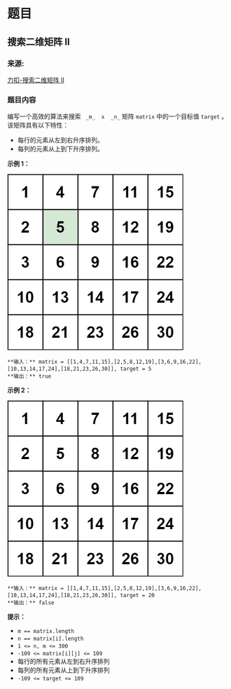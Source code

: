 # 题目

## 搜索二维矩阵 II

### 来源:

[力扣-搜索二维矩阵 II](https://leetcode-cn.com/problems/search-a-2d-matrix-ii/)

### 题目内容

编写一个高效的算法来搜索 ` _m_  x  _n_` 矩阵 `matrix` 中的一个目标值 `target` 。该矩阵具有以下特性：

  * 每行的元素从左到右升序排列。
  * 每列的元素从上到下升序排列。



**示例 1：**

![](./searchgrid2.jpg)

    
    
    **输入：** matrix = [[1,4,7,11,15],[2,5,8,12,19],[3,6,9,16,22],[10,13,14,17,24],[18,21,23,26,30]], target = 5
    **输出：** true
    

**示例 2：**

![](./searchgrid.jpg)

    
    
    **输入：** matrix = [[1,4,7,11,15],[2,5,8,12,19],[3,6,9,16,22],[10,13,14,17,24],[18,21,23,26,30]], target = 20
    **输出：** false
    



**提示：**

  * `m == matrix.length`
  * `n == matrix[i].length`
  * `1 <= n, m <= 300`
  * `-109 <= matrix[i][j] <= 109`
  * 每行的所有元素从左到右升序排列
  * 每列的所有元素从上到下升序排列
  * `-109 <= target <= 109`

